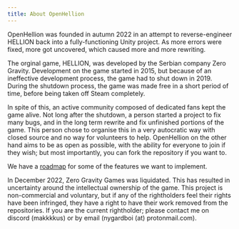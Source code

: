 ```yaml
---
title: About OpenHellion
---
```


OpenHellion was founded in autumn 2022 in an attempt to reverse-engineer HELLION back into a fully-functioning Unity project. As more errors were fixed, more got uncovered, which caused more and more rewriting.

The orginal game, HELLION, was developed by the Serbian company Zero Gravity. Development on the game started in 2015, but because of an ineffective development process, the game had to shut down in 2019. During the shutdown process, the game was made free in a short period of time, before being taken off Steam completely.

In spite of this, an active community composed of dedicated fans kept the game alive.
Not long after the shutdown, a person started a project to fix many bugs, and in the long term rewrite and fix unfinished portions of the game. This person chose to organise this in a very autocratic way with closed source and no way for volunteers to help. OpenHellion on the other hand aims to be as open as possible, with the ability for everyone to join if they wish; but most importantly, you can fork the repository if you want to.

We have a [roadmap](https://github.com/orgs/OpenHellion/projects/6) for some of the features we want to implement.

In December 2022, Zero Gravity Games was liquidated. This has resulted in uncertainty around the intellectual ownership of the game. This project is non-commercial and voluntary, but if any of the rightholders feel their rights have been infringed, they have a right to have their work removed from the repositories. If you are the current rightholder; please contact me on discord (makkkkus) or by email (nygardboi (at) protonmail.com).
